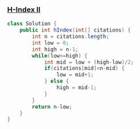 ### [H-Index II](https://leetcode.com/problems/h-index-ii/description/)

```java
class Solution {
    public int hIndex(int[] citations) {
        int n = citations.length;
        int low = 0;
        int high = n-1;
        while(low<=high) {
            int mid = low + (high-low)/2;
            if(citations[mid]<n-mid) {
                low = mid+1;
            } else {
                high = mid-1;
            }
        }
        return n-low;
    }
}
```